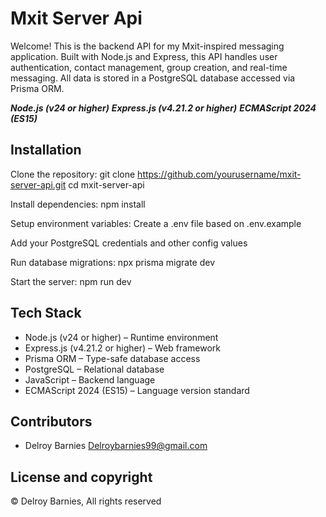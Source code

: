 # Mxit Server Api 

Welcome! This is the backend API for my Mxit-inspired messaging application.
Built with Node.js and Express, this API handles user authentication, contact management, group creation, and real-time messaging. 
All data is stored in a PostgreSQL database accessed via Prisma ORM.

***Node.js (v24 or higher)***
***Express.js (v4.21.2 or higher)***
***ECMAScript 2024 (ES15)***

## Installation

Clone the repository:
git clone https://github.com/yourusername/mxit-server-api.git
cd mxit-server-api

Install dependencies:
npm install

Setup environment variables:
Create a .env file based on .env.example

Add your PostgreSQL credentials and other config values

Run database migrations:
npx prisma migrate dev

Start the server:
npm run dev

## Tech Stack

- Node.js (v24 or higher) – Runtime environment
- Express.js (v4.21.2 or higher) – Web framework
- Prisma ORM – Type-safe database access
- PostgreSQL – Relational database
- JavaScript – Backend language
- ECMAScript 2024 (ES15) – Language version standard

## Contributors

- Delroy Barnies <Delroybarnies99@gmail.com>

## License and copyright

© Delroy Barnies, All rights reserved
